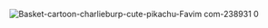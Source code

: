 ![Basket-cartoon-charlieburp-cute-pikachu-Favim com-238931 0](https://github.com/user-attachments/assets/a0811a8c-367d-4ce4-93ff-0913a87c7070)

<!--
**denysooz/denysooz** is a ✨ _special_ ✨ repository because its `README.md` (this file) appears on your GitHub profile.

Here are some ideas to get you started:

- 🔭 I’m currently working on ...
- 🌱 I’m currently learning ...
- 👯 I’m looking to collaborate on ...
- 🤔 I’m looking for help with ...
- 💬 Ask me about ...
- 📫 How to reach me: ...
- 😄 Pronouns: ...
- ⚡ Fun fact: ...
-->
